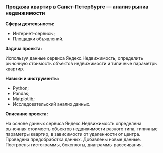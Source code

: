 ### Продажа квартир в Санкт-Петербурге — анализ рынка недвижимости

**Сферы деятельности:**

- Интернет-сервисы;
- Площадки объявлений.

**Задача проекта:**

Используя данные сервиса Яндекс.Недвижимость, определить рыночную стоимость объектов недвижимости и типичные параметры квартир.

**Навыки и инструменты:**

- Python;
- Pandas;
- Matplotlib;
- Исследовательский анализ данных.

**Описание проекта:**

На основе данных сервиса Яндекс.Недвижимость определена рыночная стоимость объектов недвижимости разного типа, типичные параметры квартир, в зависимости от удаленности от центра. Проведена предобработка данных. Добавлены новые данные. Построены гистограммы, боксплоты, диаграммы рассеивания.
